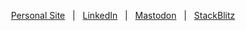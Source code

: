 
<p align="center">
  <a href="https://michaelsynan.com">Personal Site</a> &nbsp; | &nbsp;
  <a href="https://www.linkedin.com/in/hellomichaelsynan">LinkedIn</a> &nbsp; | &nbsp;
  <a href="https://mstdn.social/@letsbecomehuman">Mastodon</a> &nbsp; | &nbsp;
  <a href="https://mstdn.social/@letsbecomehuman">StackBlitz</a>
 </p>

